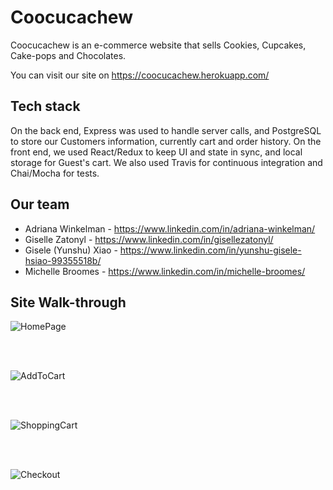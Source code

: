 # Coocucachew

Coocucachew is an e-commerce website that sells Cookies, Cupcakes, Cake-pops and Chocolates.

You can visit our site on https://coocucachew.herokuapp.com/

## Tech stack

On the back end, Express was used to handle server calls, and PostgreSQL to store our Customers information, currently cart and order history. On the front end, we used React/Redux to keep UI and state in sync, and local storage for Guest's cart. We also used Travis for continuous integration and Chai/Mocha for tests.

## Our team

* Adriana Winkelman - https://www.linkedin.com/in/adriana-winkelman/
* Giselle Zatonyl - https://www.linkedin.com/in/gisellezatonyl/
* Gisele (Yunshu) Xiao - https://www.linkedin.com/in/yunshu-gisele-hsiao-99355518b/
* Michelle Broomes - https://www.linkedin.com/in/michelle-broomes/


## Site Walk-through


![HomePage](https://media.giphy.com/media/mEbH9VW7JHLY0xm97N/giphy.gif)

<br/>

<br/>

![AddToCart](https://media.giphy.com/media/f5SjUFX7zZQmJzSD1e/giphy.gif)

<br/>

<br/>

![ShoppingCart](https://media.giphy.com/media/elhuRvJ7cmEHU7gwfn/giphy.gif)

<br/>

<br/>

![Checkout](https://media.giphy.com/media/cO8hxz8YcMjE1B81Yq/giphy.gif)

